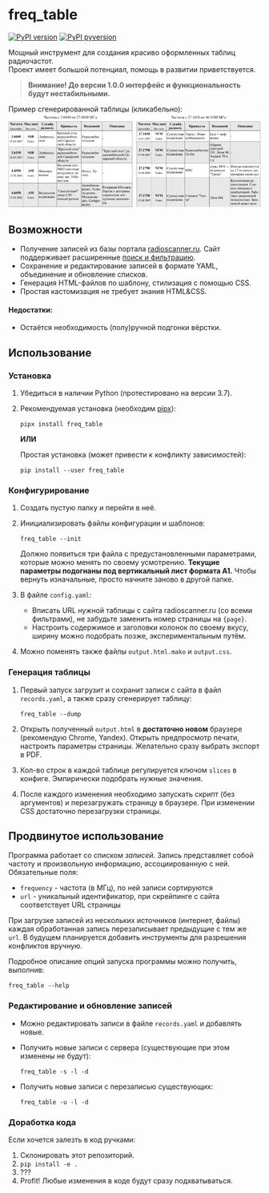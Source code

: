 # freq_table

[![PyPI version](https://img.shields.io/pypi/v/freq_table.svg)](https://pypi.org/project/freq_table/)
[![PyPI pyversion](https://img.shields.io/pypi/pyversions/freq_table.svg)](https://pypi.org/project/freq_table/)

Мощный инструмент для создания красиво оформленных таблиц радиочастот.\
Проект имеет большой потенциал, помощь в развитии приветствуется.

> **Внимание! До версии 1.0.0 интерфейс и функциональность будут нестабильными.**

Пример сгенерированной таблицы (кликабельно):
[![Sample](samples/preview.png)](samples/output.pdf)

## Возможности

* Получение записей из базы портала [radioscanner.ru](http://www.radioscanner.ru/base/).
  Сайт поддерживает расширенные [поиск и фильтрацию](http://www.radioscanner.ru/base/index.php?action=search1).
* Сохранение и редактирование записей в формате YAML, объединение и обновление списков.
* Генерация HTML-файлов по шаблону, стилизация с помощью CSS.
* Простая кастомизация не требует знания HTML&CSS.

#### Недостатки:
* Остаётся необходимость (полу)ручной подгонки вёрстки.

## Использование

### Установка

1. Убедиться в наличии Python (протестировано на версии 3.7).
2. Рекомендуемая установка (необходим [pipx](https://github.com/pipxproject/pipx)):

       pipx install freq_table
      
   **ИЛИ**

   Простая установка (может привести к конфликту зависимостей):

       pip install --user freq_table
      
### Конфигурирование

1. Создать пустую папку и перейти в неё.
2. Инициализировать файлы конфигурации и шаблонов:

       freq_table --init

   Должно появиться три файла с предустановленными параметрами, которые можно менять по своему усмотрению.
   **Текущие параметры подогнаны под вертикальный лист формата A1.**
   Чтобы вернуть изначальные, просто начните заново в другой папке.
3. В файле `config.yaml`:
   * Вписать URL нужной таблицы с сайта radioscanner.ru (со всеми фильтрами), не забудьте заменить номер страницы на `{page}`.
   * Настроить содержимое и заголовки колонок по своему вкусу, ширину можно подобрать позже, экспериментальным путём.
4. Можно поменять также файлы `output.html.mako` и `output.css`.

### Генерация таблицы

1. Первый запуск загрузит и сохранит записи с сайта в файл `records.yaml`, а также сразу сгенерирует таблицу:

       freq_table --dump

2. Открыть полученный `output.html` в **достаточно новом** браузере (рекомендую Chrome, Yandex).
   Открыть предпросмотр печати, настроить параметры страницы. Желательно сразу выбрать экспорт в PDF.
3. Кол-во строк в каждой таблице регулируется ключом `slices` в конфиге.
   Эмпирически подобрать нужные значения.
4. После каждого изменения необходимо запускать скрипт (без аргументов) и перезагружать страницу в браузере.
   При изменении CSS достаточно перезагрузки страницы.

## Продвинутое использование

Программа работает со списком *записей*.
Запись представляет собой частоту и произвольную информацию, ассоциированную с ней.
Обязательные поля:
* `frequency` - частота (в МГц), по ней записи сортируются
* `url` - уникальный идентификатор, при скрейпинге с сайта соответствует URL страницы

При загрузке записей из нескольких источников (интернет, файлы) каждая обработанная запись перезаписывает предыдущие с тем же `url`.
В будущем планируется добавить инструменты для разрешения конфликтов вручную.

Подробное описание опций запуска программы можно получить, выполнив:

    freq_table --help

### Редактирование и обновление записей    

* Можно редактировать записи в файле `records.yaml` и добавлять новые.
* Получить новые записи с сервера (существующие при этом изменены не будут):

      freq_table -s -l -d

* Получить новые записи с перезаписью существующих:

      freq_table -u -l -d

### Доработка кода

Если хочется залезть в код ручками:
1. Склонировать этот репозиторий.
2. `pip install -e .`
3. ???
4. Profit! Любые изменения в коде будут сразу подхватываться.
